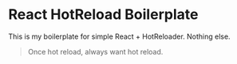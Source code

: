 # React HotReload Boilerplate
This is my boilerplate for simple React + HotReloader. 
Nothing else.
> Once hot reload, always want hot reload.